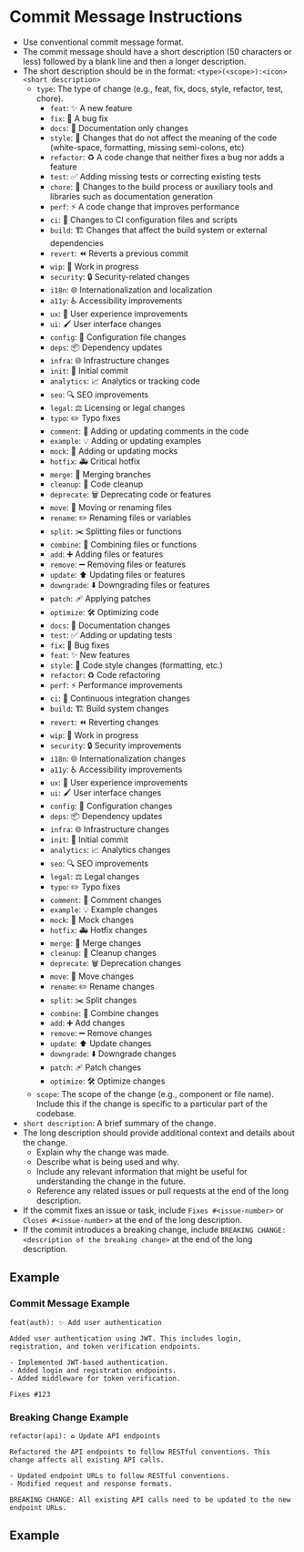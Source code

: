 # Commit Message Instructions

- Use conventional commit message format.
- The commit message should have a short description (50 characters or less) followed by a blank line and then a longer description.
- The short description should be in the format: `<type>(<scope>):<icon> <short description>`
  - `type`: The type of change (e.g., feat, fix, docs, style, refactor, test, chore).
    - `feat`: ✨ A new feature
    - `fix`: 🐛 A bug fix
    - `docs`: 📝 Documentation only changes
    - `style`: 💄 Changes that do not affect the meaning of the code (white-space, formatting, missing semi-colons, etc)
    - `refactor`: ♻️ A code change that neither fixes a bug nor adds a feature
    - `test`: ✅ Adding missing tests or correcting existing tests
    - `chore`: 🔧 Changes to the build process or auxiliary tools and libraries such as documentation generation
    - `perf`: ⚡️ A code change that improves performance
    - `ci`: 👷 Changes to CI configuration files and scripts
    - `build`: 🏗️ Changes that affect the build system or external dependencies
    - `revert`: ⏪ Reverts a previous commit
    - `wip`: 🚧 Work in progress
    - `security`: 🔒 Security-related changes
    - `i18n`: 🌐 Internationalization and localization
    - `a11y`: ♿ Accessibility improvements
    - `ux`: 🎨 User experience improvements
    - `ui`: 🖌️ User interface changes
    - `config`: 🔧 Configuration file changes
    - `deps`: 📦 Dependency updates
    - `infra`: 🌐 Infrastructure changes
    - `init`: 🎉 Initial commit
    - `analytics`: 📈 Analytics or tracking code
    - `seo`: 🔍 SEO improvements
    - `legal`: ⚖️ Licensing or legal changes
    - `typo`: ✏️ Typo fixes
    - `comment`: 💬 Adding or updating comments in the code
    - `example`: 💡 Adding or updating examples
    - `mock`: 🤖 Adding or updating mocks
    - `hotfix`: 🚑 Critical hotfix
    - `merge`: 🔀 Merging branches
    - `cleanup`: 🧹 Code cleanup
    - `deprecate`: 🗑️ Deprecating code or features
    - `move`: 🚚 Moving or renaming files
    - `rename`: ✏️ Renaming files or variables
    - `split`: ✂️ Splitting files or functions
    - `combine`: 🧬 Combining files or functions
    - `add`: ➕ Adding files or features
    - `remove`: ➖ Removing files or features
    - `update`: ⬆️ Updating files or features
    - `downgrade`: ⬇️ Downgrading files or features
    - `patch`: 🩹 Applying patches
    - `optimize`: 🛠️ Optimizing code
    - `docs`: 📝 Documentation changes
    - `test`: ✅ Adding or updating tests
    - `fix`: 🐛 Bug fixes
    - `feat`: ✨ New features
    - `style`: 💄 Code style changes (formatting, etc.)
    - `refactor`: ♻️ Code refactoring
    - `perf`: ⚡️ Performance improvements
    - `ci`: 👷 Continuous integration changes
    - `build`: 🏗️ Build system changes
    - `revert`: ⏪ Reverting changes
    - `wip`: 🚧 Work in progress
    - `security`: 🔒 Security improvements
    - `i18n`: 🌐 Internationalization changes
    - `a11y`: ♿ Accessibility improvements
    - `ux`: 🎨 User experience improvements
    - `ui`: 🖌️ User interface changes
    - `config`: 🔧 Configuration changes
    - `deps`: 📦 Dependency updates
    - `infra`: 🌐 Infrastructure changes
    - `init`: 🎉 Initial commit
    - `analytics`: 📈 Analytics changes
    - `seo`: 🔍 SEO improvements
    - `legal`: ⚖️ Legal changes
    - `typo`: ✏️ Typo fixes
    - `comment`: 💬 Comment changes
    - `example`: 💡 Example changes
    - `mock`: 🤖 Mock changes
    - `hotfix`: 🚑 Hotfix changes
    - `merge`: 🔀 Merge changes
    - `cleanup`: 🧹 Cleanup changes
    - `deprecate`: 🗑️ Deprecation changes
    - `move`: 🚚 Move changes
    - `rename`: ✏️ Rename changes
    - `split`: ✂️ Split changes
    - `combine`: 🧬 Combine changes
    - `add`: ➕ Add changes
    - `remove`: ➖ Remove changes
    - `update`: ⬆️ Update changes
    - `downgrade`: ⬇️ Downgrade changes
    - `patch`: 🩹 Patch changes
    - `optimize`: 🛠️ Optimize changes
  - `scope`: The scope of the change (e.g., component or file name). Include this if the change is specific to a particular part of the codebase.
- `short description`: A brief summary of the change.
- The long description should provide additional context and details about the change.
  - Explain why the change was made.
  - Describe what is being used and why.
  - Include any relevant information that might be useful for understanding the change in the future.
  - Reference any related issues or pull requests at the end of the long description.
- If the commit fixes an issue or task, include `Fixes #<issue-number>` or `Closes #<issue-number>` at the end of the long description.
- If the commit introduces a breaking change, include `BREAKING CHANGE: <description of the breaking change>` at the end of the long description.

## Example

### Commit Message Example

```
feat(auth): ✨ Add user authentication

Added user authentication using JWT. This includes login, registration, and token verification endpoints.

- Implemented JWT-based authentication.
- Added login and registration endpoints.
- Added middleware for token verification.

Fixes #123
```

### Breaking Change Example

```
refactor(api): ♻️ Update API endpoints

Refactored the API endpoints to follow RESTful conventions. This change affects all existing API calls.

- Updated endpoint URLs to follow RESTful conventions.
- Modified request and response formats.

BREAKING CHANGE: All existing API calls need to be updated to the new endpoint URLs.
```

## Example